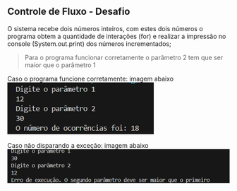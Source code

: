 ## Controle de Fluxo - Desafio

O sistema recebe dois números inteiros, com estes dois números o programa obtem a quantidade de interações (for) 
e realizar a impressão no console (System.out.print) dos números incrementados;

> Para o programa funcionar corretamente o parâmetro 2 tem que ser maior que o parâmetro 1

Caso o programa funcione corretamente: imagem abaixo
![alt text](image.png)

Caso não disparando a exceção: imagem abaixo
![alt text](image-1.png)

